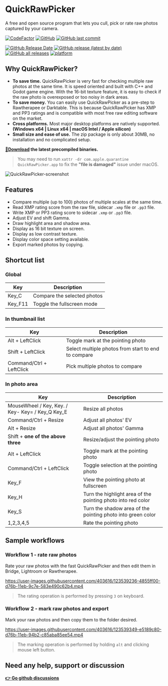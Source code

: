 # QuickRawPicker
A free and open source program that lets you cull, pick or rate raw photos captured by your camera.

[![CodeFactor](https://www.codefactor.io/repository/github/qdwang/quickrawpicker/badge)](https://www.codefactor.io/repository/github/qdwang/quickrawpicker)
[![GitHub](https://img.shields.io/badge/license-LGPL--2.1-yellow)](./LICENSE)
[![GitHub last commit](https://img.shields.io/github/last-commit/qdwang/QuickRawPicker)](#)

[![GitHub Release Date](https://img.shields.io/github/release-date/qdwang/QuickRawPicker)](https://github.com/qdwang/QuickRawPicker/releases)
[![GitHub release (latest by date)](https://img.shields.io/github/v/release/qdwang/QuickRawPicker)](https://github.com/qdwang/QuickRawPicker/releases)
[![GitHub all releases](https://img.shields.io/github/downloads/qdwang/QuickRawPicker/total)](https://github.com/qdwang/QuickRawPicker/releases)
[![platform](https://img.shields.io/badge/platform-win64%20%2F%20linux64%20%2F%20macOS%20universal-green)](#)


## Why QuickRawPicker?
* **To save time.** QuickRawPicker is very fast for checking multiple raw photos at the same time. It is speed oriented and built with C++ and Godot game engine. With the 16-bit texture feature, it is easy to check if the raw photo is overexposed or too noisy in dark areas.
* **To save money.** You can easily use QuickRawPicker as a pre-step to Rawtherapee or Darktable. This is because QuickRawPicker has XMP and PP3 ratings and is compatible with most free raw editing software on the market.
* **Cross platforms.** Most major desktop platforms are natively supported. **(Windows x64 | Linux x64 | macOS Intel / Apple silicon)**
* **Small size and ease of use.** The zip package is only about 30MB, no installation and no complicated setup.

**[🔽Download](https://github.com/qdwang/QuickRawPicker/releases/latest) the latest precompiled binaries.**
> You may need to run `xattr -dr com.apple.quarantine QuickRawPicker.app` to fix the **"file is damaged"** issue under macOS.

![QuickRawPicker-screenshot](https://user-images.githubusercontent.com/403616/122661158-f258e880-d1b9-11eb-9be0-6eb7c0e0175b.jpg)

## Features
* Compare multiple (up to 100) photos of multiple scales at the same time.
* Read XMP rating score from the raw file, sidecar `.xmp` file or `.pp3` file.
* Write XMP or PP3 rating score to sidecar `.xmp` or `.pp3` file.
* Adjust EV and shift Gamma.
* Draw highlight area and shadow area.
* Display as 16 bit texture on screen.
* Display as low contrast texture.
* Display color space setting available.
* Export marked photos by copying.

## Shortcut list

### Global
|Key|Description|
|---|-----------|
|Key_C|Compare the selected photos|
|Key_F11|Toggle the fullscreen mode|

### In thumbnail list
|Key|Description|
|---|-----------|
|Alt + LeftClick|Toggle mark at the pointing photo|
|Shift + LeftClick|Select multiple photos from start to end to compare|
|Command/Ctrl + LeftClick|Pick multiple photos to compare|

### In photo area
|Key|Description|
|---|-----------|
|MouseWheel / Key, Key. / Key- Key= / Key_Q Key_E|Resize all photos|
|Command/Ctrl + Resize|Adjust all photos' EV|
|Alt + Resize|Adjust all photos' Gamma|
|Shift + **one of the above three**|Resize/adjust the pointing photo|
|Alt + LeftClick|Toggle mark at the pointing photo|
|Command/Ctrl + LeftClick|Toggle selection at the pointing photo|
|Key_F|View the pointing photo at fullscreen|
|Key_H|Turn the highlight area of the pointing photo into red color|
|Key_S|Turn the shadow area of the pointing photo into green color|
|1,2,3,4,5|Rate the pointing photo|

## Sample workflows
### Workflow 1 - rate raw photos
Rate your raw photos with the fast QuickRawPicker and then edit them in Bridge, Lightroom or Rawtherapee.

https://user-images.githubusercontent.com/403616/123539236-4855ff00-d76b-11eb-9c7e-583e490c62b4.mp4

> The rating operation is performed by pressing `3` on keyboard.

### Workflow 2 - mark raw photos and export
Mark your raw photos and then copy them to the folder desired.

https://user-images.githubusercontent.com/403616/123539349-e5189c80-d76b-11eb-94b2-c85aba85ee54.mp4

> The marking operation is performed by holding `alt` and clicking mouse left button.

## Need any help, support or discussion
**[👉 Go github discussions](https://github.com/qdwang/QuickRawPicker/discussions)**
